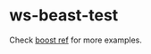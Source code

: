 # ws-beast-test

Check [boost ref](https://www.boost.org/doc/libs/1_67_0/libs/beast/doc/html/beast/examples.html) for more examples.
